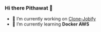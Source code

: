 ### Hi there Pithawat 👋


<!-- **pithawatnuckong/pithawatnuckong** is a ✨ _special_ ✨ repository because its `README.md` (this file) appears on your GitHub profile. -->

<!-- Here are some ideas to get you started: -->

- 🔭 I’m currently working on [Clone-Jobify](https://github.com/pithawatnuckong/Clone-Jobify)
- 🌱 I’m currently learning **Docker AWS**

